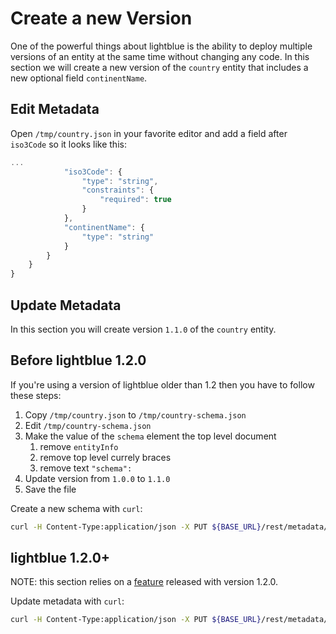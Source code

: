 # Create a new Version

One of the powerful things about lightblue is the ability to deploy multiple versions of an entity at the same time without changing any code.  In this section we will create a new version of the `country` entity that includes a new optional field `continentName`.



## Edit Metadata
Open `/tmp/country.json` in your favorite editor and add a field after `iso3Code` so it looks like this:

```javascript
...
            "iso3Code": {
                "type": "string",
                "constraints": {
                    "required": true
                }
            },
            "continentName": {
                "type": "string"
            }
        }
    }
}

```

## Update Metadata
In this section you will create version `1.1.0` of the `country` entity.

## Before lightblue 1.2.0
If you're using a version of lightblue older than 1.2 then you have to follow these steps:
1. Copy `/tmp/country.json` to `/tmp/country-schema.json`
2. Edit `/tmp/country-schema.json`
3. Make the value of the `schema` element the top level document
    1. remove `entityInfo`
    2. remove top level currely braces
    3. remove text `"schema":`
4. Update version from `1.0.0` to `1.1.0`
4. Save the file

Create a new schema with `curl`:
```bash
curl -H Content-Type:application/json -X PUT ${BASE_URL}/rest/metadata/country/schema=1.1.0 -d @/tmp/country-schema.json
```

## lightblue 1.2.0+
NOTE: this section relies on a [feature](https://github.com/lightblue-platform/lightblue-core/issues/55) released with version 1.2.0.

Update metadata with `curl`:
```bash
curl -H Content-Type:application/json -X PUT ${BASE_URL}/rest/metadata/country/1.1.0 -d @/tmp/country.json
```
